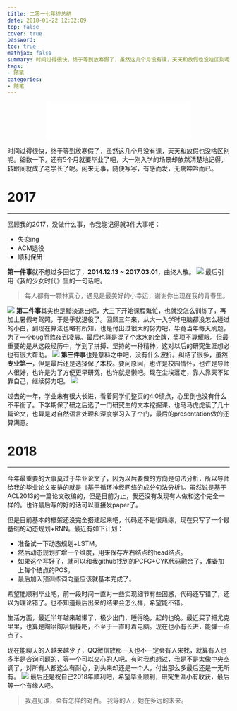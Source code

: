 ```yaml
---
title: 二零一七年终总结
date: 2018-01-22 12:32:09
top: false
cover: true
password:
toc: true
mathjax: false
summary: 时间过得很快，终于等到放寒假了，虽然这几个月没有课，天天和放假也没啥区别呢。细数一下，还有5个月就要毕业了吧，大一刚入学的场景却依然清楚地记得，转眼间就成了老学长了呢。闲来无事，随便写写，有感而发，无病呻吟而已。
tags:
- 随笔
categories:
- 随笔
---
```


<div align="middle"><iframe frameborder="no" border="0" marginwidth="0" marginheight="0" width=330 height=86 src="//music.163.com/outchain/player?type=2&id=407679465&auto=1&height=66"></iframe></div>

时间过得很快，终于等到放寒假了，虽然这几个月没有课，天天和放假也没啥区别呢。细数一下，还有5个月就要毕业了吧，大一刚入学的场景却依然清楚地记得，转眼间就成了老学长了呢。闲来无事，随便写写，有感而发，无病呻吟而已。

# 2017
---
回顾我的2017，没做什么事，令我能记得就3件大事吧：
* 失恋ing
* ACM退役
* 顺利保研

**第一件事**就不想过多回忆了，**2014.12.13 ~ 2017.03.01**，曲终人散。
![](749826.jpg)
最后引用《我的少女时代》里的一句话吧。
> 每人都有一颗林真心，遇见是最美好的小幸运，谢谢你出现在我的青春里。

![](1.jpg)
**第二件事**其实也是黯淡退出吧，大三下开始课程繁忙，也就没怎么训练了，再加上暑假考驾照，于是乎就退役了。回顾三年来，从大一入学时电脑都没怎么碰过的小白，到现在算法也略有所知，也是付出过很大的努力吧，毕竟当年每天刷题，为了一个bug而熬夜到凌晨。最后也算是混了个水水的金牌，奖项不算耀眼。但最重要的是从这段经历中，学到了拼搏、坚持的一种精神，这对以后的研究生涯想必也有很大帮助。
![](2.jpg)
**第三件事**也是意料之中吧，没有什么波折。纠结了很多，虽然**专业第一**，但是最后还是选择保了本校。要问原因，也许是校园情怀，也许是导师人很好，也许是为了方便更早研究，也许就是懒吧。现在尘埃落定，靠人靠天不如靠自己，继续努力吧。
![](3.jpg)

过去的一年，学业未有很大长进，看着同学们整页的4.0绩点，心里倒也没有什么不平衡了。下学期保了研之后选了一门研究生的文本挖掘课，也马马虎虎读了几十篇论文，也算是对自然语言处理和深度学习入了个门，最后的presentation做的还算满意。

# 2018
---
今年最重要的大事莫过于毕业论文了，因为以后要做的方向是句法分析，所以导师给我的毕业论文安排的就是《基于循环神经网络的成分句法分析》。虽然说是基于ACL2013的一篇论文改编的，但是目前为止，我还没有发现有人做和这个完全一样的。也许最后写的好的话可以直接发paper了。

但是目前基本的框架还没完全搭建起来吧，代码还不是很熟练，现在只写了一个最基础的动态规划+RNN。最近有如下计划：
* 准备试一下动态规划+LSTM。
* 然后动态规划扩增一个维度，用来保存左右结点的head结点。
* 如果这个写好了，就可以和我github找到的PCFG+CYK代码融合了，准备加上每个结点的POS。
* 最后加入预训练词向量应该就基本完成了。

希望能顺利毕业吧，前一段时间一直对一些实现细节有些困惑，代码还写错了，还以为理论错了。也不知道最后出来的结果会怎么样，希望能不错。

生活方面，最近半年越来越懒了，极少出门，睡得晚，起的也晚。最近买了把尤克里里，也算是陶冶陶冶情操吧，不至于一直盯着电脑。现在也小有长进，能弹一点点了。

现在能聊天的人越来越少了，QQ微信放那一天也不一定会有人来找，就算有人也多半是咨询问题的，等一个可以交心的人吧。有时我也想过，我是不是太像中央空调了，对所有人都这么有耐心，到头来却还是一个人，付出那么多最后还是一无所有。
![](4.jpg)
最后还是祝自己2018年顺利吧，希望毕业顺利，研究生涯小有收获，最后等一个有缘人吧。

> 我遇见谁，会有怎样的对白。
我等的人，她在多远的未来。